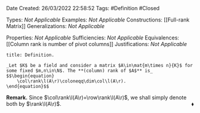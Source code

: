 <br />
<br />

Date Created: 26/03/2022 22:58:52
Tags: #Definition #Closed

Types: _Not Applicable_
Examples: _Not Applicable_
Constructions: [[Full-rank Matrix]]
Generalizations: _Not Applicable_

Properties: _Not Applicable_
Sufficiencies: _Not Applicable_
Equivalences: [[Column rank is number of pivot columns]]
Justifications: _Not Applicable_

``` ad-Definition
title: Definition.

_Let $K$ be a field and consider a matrix $A\in\mat{m\times n}{K}$ for some fixed $m,n\in\N$. The **(column) rank of $A$** is_
$$\begin{equation}
    \col\rank\l(A\r)\coloneqq\dim\col\l(A\r).
\end{equation}$$

```

**Remark.** Since $\col\rank\l(A\r)=\row\rank\l(A\r)$, we shall simply denote both by $\rank\l(A\r)$.<span style="float:right;">$\blacklozenge$</span>
